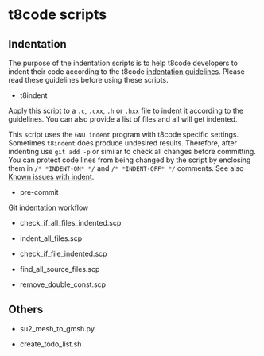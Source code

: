 # t8code scripts

## Indentation

The purpose of the indentation scripts is to help t8code developers to indent their code according to the t8code [indentation guidelines](https://github.com/holke/t8code/wiki/Coding-Guideline#indentation). Please read these guidelines before using these scripts.

- t8indent

Apply this script to a `.c`, `.cxx`, `.h` or `.hxx` file to indent it according to the guidelines.
You can also provide a list of files and all will get indented.

This script uses the `GNU indent` program with t8code specific settings.
Sometimes `t8indent` does produce undesired results. Therefore, after indenting use `git add -p` or similar to check all changes before committing. You can protect code lines from being changed by the script by enclosing them in `/* *INDENT-ON* */` and `/* *INDENT-OFF* */` comments.
See also [Known issues with indent](https://github.com/holke/t8code/wiki/Known-issues-with-the-indent-script).

- pre-commit



[Git indentation workflow](https://github.com/holke/t8code/wiki/Coding-Guideline#git-indentation-workflow)

- check_if_all_files_indented.scp

- indent_all_files.scp

- check_if_file_indented.scp

- find_all_source_files.scp

- remove_double_const.scp

## Others

- su2_mesh_to_gmsh.py

- create_todo_list.sh
